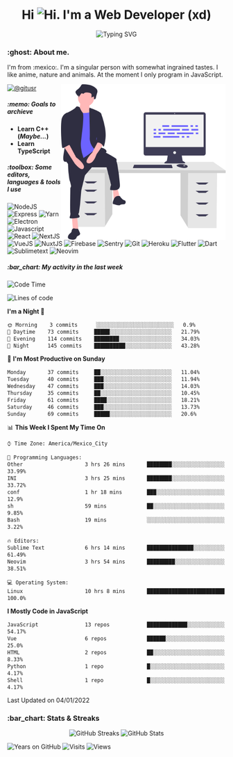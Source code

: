 <h1 align="center">Hi <img src="https://emojis.slackmojis.com/emojis/images/1579216111/7550/pikachu_wave.gif?1579216111" alt="Hi" width="28" />. I'm a Web Developer (xd)</h1>
<p align="center">
  <img src="https://readme-typing-svg.herokuapp.com?color=0389FF&amp;center=true&amp;lines=I+%E2%9D%A4%EF%B8%8F+JavaScript;I+%E2%9D%A4%EF%B8%8F+Anime;I+%E2%9D%A4%EF%B8%8F+Nature" alt="Typing SVG" />
</p>

<h3>:ghost: About me.</h3>
<p>
  I'm from :mexico:. I'm a singular person with somewhat ingrained tastes. I like anime, nature and animals. At the moment I only program in JavaScript.
</p>

<img src="https://raw.githubusercontent.com/hypernova7/hypernova7/main/static/images/undraw_feeling_proud_qne1.svg" align="right" alt="Hero Image" width="380" />

<p>
  <a href="https://t.me/gitusr"><img src="https://genx.vercel.app/api/icon/telegram" alt="@gitusr" /></a>
</p>

<h5>:memo: Goals to archieve</h5>
<ul>
  <li><strong>Learn C++ (<em>Maybe...</em>)</strong></li>
  <li><strong>Learn TypeScript</strong></li>
</ul>

<h5>:toolbox: Some editors, languages & tools I use</h5>
<p>
  <img src="https://genx.vercel.app/api/icon/node.js" alt="NodeJS" />
  <img src="https://genx.vercel.app/api/icon/express" alt="Express" />
  <img src="https://genx.vercel.app/api/icon/yarn" alt="Yarn" />
  <img src="https://genx.vercel.app/api/icon/electron" alt="Electron" />
  <img src="https://genx.vercel.app/api/icon/javascript" alt="Javascript" />
  <img src="https://genx.vercel.app/api/icon/react" alt="React" />
  <img src="https://genx.vercel.app/api/icon/next.js" alt="NextJS" />
  <img src="https://genx.vercel.app/api/icon/vue.js" alt="VueJS" />
  <img src="https://genx.vercel.app/api/icon/nuxt.js" alt="NuxtJS" />
  <img src="https://genx.vercel.app/api/icon/firebase" alt="Firebase" />
  <img src="https://genx.vercel.app/api/icon/sentry" alt="Sentry" />
  <img src="https://genx.vercel.app/api/icon/git" alt="Git" />
  <img src="https://genx.vercel.app/api/icon/heroku" alt="Heroku" />
  <img src="https://genx.vercel.app/api/icon/flutter" alt="Flutter" />
  <img src="https://genx.vercel.app/api/icon/dart" alt="Dart" />
  <img src="https://genx.vercel.app/api/icon/sublimetext" alt="Sublimetext" />
  <img src="https://genx.vercel.app/api/icon/neovim" alt="Neovim" />
</p>

<h5>:bar_chart: My activity in the last week</h5>

<!--START_SECTION:waka-->
![Code Time](http://img.shields.io/badge/Code%20Time-736%20hrs%2056%20mins-blue)

![Lines of code](https://img.shields.io/badge/From%20Hello%20World%20I%27ve%20Written-97%20Thousand%20lines%20of%20code-blue)

**I'm a Night 🦉** 

```text
🌞 Morning    3 commits      ░░░░░░░░░░░░░░░░░░░░░░░░░   0.9% 
🌆 Daytime    73 commits     █████░░░░░░░░░░░░░░░░░░░░   21.79% 
🌃 Evening    114 commits    ████████░░░░░░░░░░░░░░░░░   34.03% 
🌙 Night      145 commits    ██████████░░░░░░░░░░░░░░░   43.28%

```
📅 **I'm Most Productive on Sunday** 

```text
Monday       37 commits     ██░░░░░░░░░░░░░░░░░░░░░░░   11.04% 
Tuesday      40 commits     ███░░░░░░░░░░░░░░░░░░░░░░   11.94% 
Wednesday    47 commits     ███░░░░░░░░░░░░░░░░░░░░░░   14.03% 
Thursday     35 commits     ██░░░░░░░░░░░░░░░░░░░░░░░   10.45% 
Friday       61 commits     ████░░░░░░░░░░░░░░░░░░░░░   18.21% 
Saturday     46 commits     ███░░░░░░░░░░░░░░░░░░░░░░   13.73% 
Sunday       69 commits     █████░░░░░░░░░░░░░░░░░░░░   20.6%

```


📊 **This Week I Spent My Time On** 

```text
⌚︎ Time Zone: America/Mexico_City

💬 Programming Languages: 
Other                    3 hrs 26 mins       ████████░░░░░░░░░░░░░░░░░   33.99% 
INI                      3 hrs 25 mins       ████████░░░░░░░░░░░░░░░░░   33.72% 
conf                     1 hr 18 mins        ███░░░░░░░░░░░░░░░░░░░░░░   12.9% 
sh                       59 mins             ██░░░░░░░░░░░░░░░░░░░░░░░   9.85% 
Bash                     19 mins             ░░░░░░░░░░░░░░░░░░░░░░░░░   3.22%

🔥 Editors: 
Sublime Text             6 hrs 14 mins       ███████████████░░░░░░░░░░   61.49% 
Neovim                   3 hrs 54 mins       █████████░░░░░░░░░░░░░░░░   38.51%

💻 Operating System: 
Linux                    10 hrs 8 mins       █████████████████████████   100.0%

```

**I Mostly Code in JavaScript** 

```text
JavaScript               13 repos            █████████████░░░░░░░░░░░░   54.17% 
Vue                      6 repos             ██████░░░░░░░░░░░░░░░░░░░   25.0% 
HTML                     2 repos             ██░░░░░░░░░░░░░░░░░░░░░░░   8.33% 
Python                   1 repo              █░░░░░░░░░░░░░░░░░░░░░░░░   4.17% 
Shell                    1 repo              █░░░░░░░░░░░░░░░░░░░░░░░░   4.17%

```



 Last Updated on 04/01/2022
<!--END_SECTION:waka-->

<h3>:bar_chart: Stats & Streaks</h3>
<p align="center">
  <img src="https://github-readme-streak-stats.herokuapp.com/?user=hypernova7&amp;theme=nord" alt="GitHub Streaks" width="49%" />
  <img src="https://gitcard.vercel.app/api?username=hypernova7&amp;show_icons=true&amp;theme=nord" alt="GitHub Stats" width="49%" />
</p>

<p align="left">
  <img src="https://badges.pufler.dev/years/hypernova7?style=for-the-badge&amp;color=0389ff&amp;labelColor=334455&amp;logo=github" alt="Years on GitHub" />
  <img src="https://badges.pufler.dev/visits/hypernova7/hypernova7?style=for-the-badge&amp;color=0389ff&amp;labelColor=334455&amp;logo=github" alt="Visits" />
  <img src="https://genx.vercel.app/api/views/hypernova7" alt="Views" />
</p>
